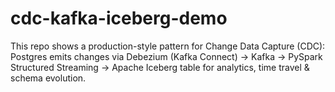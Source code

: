 # cdc-kafka-iceberg-demo
This repo shows a production-style pattern for  Change Data Capture (CDC): Postgres  emits changes via Debezium (Kafka Connect) →  Kafka → PySpark Structured Streaming → Apache Iceberg table for analytics, time travel &amp; schema evolution.
